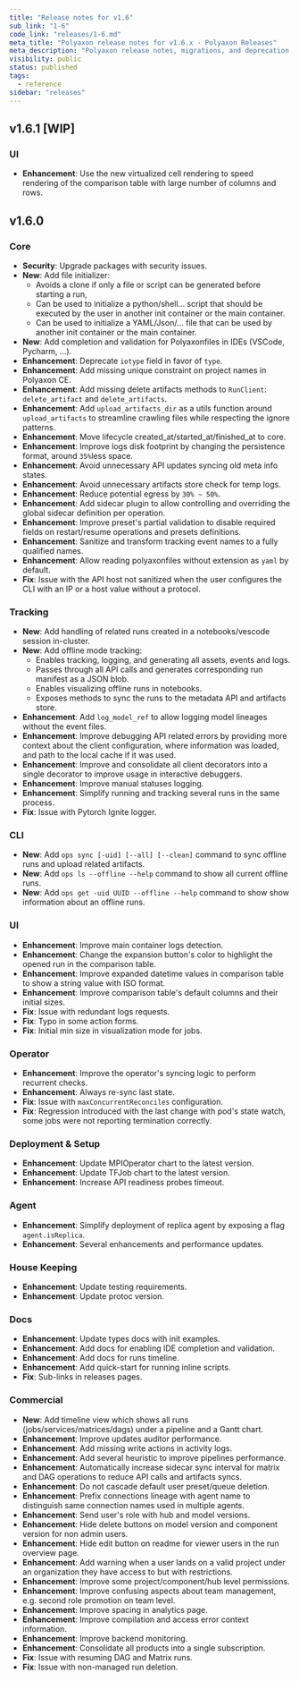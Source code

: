```yaml
---
title: "Release notes for v1.6"
sub_link: "1-6"
code_link: "releases/1-6.md"
meta_title: "Polyaxon release notes for v1.6.x - Polyaxon Releases"
meta_description: "Polyaxon release notes, migrations, and deprecation notes for v1.6.x."
visibility: public
status: published
tags:
  - reference
sidebar: "releases"
---
```


## v1.6.1 [WIP]

### UI

  * **Enhancement**: Use the new virtualized cell rendering to speed rendering of the comparison table with large number of columns and rows.

## v1.6.0

### Core

 * **Security**: Upgrade packages with security issues.
 * **New**: Add file initializer:
   * Avoids a clone if only a file or script can be generated before starting a run,
   * Can be used to initialize a python/shell... script that should be executed by the user in another init container or the main container.
   * Can be used to initialize a YAML/Json/... file that can be used by another init container or the main container.
 * **New**: Add completion and validation for Polyaxonfiles in IDEs (VSCode, Pycharm, ...).
 * **Enhancement**: Deprecate `iotype` field in favor of `type`.
 * **Enhancement**: Add missing unique constraint on project names in Polyaxon CE.
 * **Enhancement**: Add missing delete artifacts methods to `RunClient`: `delete_artifact` and `delete_artifacts`.
 * **Enhancement**: Add `upload_artifacts_dir` as a utils function around `upload_artifacts` to streamline crawling files while respecting the ignore patterns.
 * **Enhancement**: Move lifecycle created_at/started_at/finished_at to core.
 * **Enhancement**: Improve logs disk footprint by changing the persistence  format, around `35%`less space.
 * **Enhancement**: Avoid unnecessary API updates syncing old meta info states.
 * **Enhancement**: Avoid unnecessary artifacts store check for temp logs.
 * **Enhancement**: Reduce potential egress by `30% ~ 50%`.
 * **Enhancement**: Add sidecar plugin to allow controlling and overriding the global sidecar definition per operation.
 * **Enhancement**: Improve preset's partial validation to disable required fields on restart/resume operations and presets definitions.
 * **Enhancement**: Sanitize and transform tracking event names to a fully qualified names.
 * **Enhancement**: Allow reading polyaxonfiles without extension as `yaml` by default.
 * **Fix**: Issue with the API host not sanitized when the user configures the CLI with an IP or a host value without a protocol.

### Tracking

  * **New**: Add handling of related runs created in a notebooks/vescode session in-cluster. 
  * **New**: Add offline mode tracking:
    * Enables tracking, logging, and generating all assets, events and logs.
    * Passes through all API calls and generates corresponding run manifest as a JSON blob.
    * Enables visualizing offline runs in notebooks.
    * Exposes methods to sync the runs to the metadata API and artifacts store.   
  * **Enhancement**: Add `log_model_ref` to allow logging model lineages without the event files.
  * **Enhancement**: Improve debugging API related errors by providing more context about the client configuration, where information was loaded, and path to the local cache if it was used.
  * **Enhancement**: Improve and consolidate all client decorators into a single decorator to improve usage in interactive debuggers.
  * **Enhancement**: Improve manual statuses logging.
  * **Enhancement**: Simplify running and tracking several runs in the same process.
  * **Fix**: Issue with Pytorch Ignite logger.

### CLI

 * **New**: Add `ops sync [-uid] [--all] [--clean]` command to sync offline runs and upload related artifacts.
 * **New**: Add `ops ls --offline --help` command to show all current offline runs.
 * **New**: Add `ops get -uid UUID --offline --help` command to show show information about an offline runs.

### UI

 * **Enhancement**: Improve main container logs detection.
 * **Enhancement**: Change the expansion button's color to highlight the opened run in the comparison table.
 * **Enhancement**: Improve expanded datetime values in comparison table to show a string value with ISO format.
 * **Enhancement**: Improve comparison table's default columns and their initial sizes.
 * **Fix**: Issue with redundant logs requests.
 * **Fix**: Typo in some action forms.
 * **Fix**: Initial min size in visualization mode for jobs.

### Operator

 * **Enhancement**: Improve the operator's syncing logic to perform recurrent checks.
 * **Enhancement**: Always re-sync last state.
 * **Fix**: Issue with `maxConcurrentReconciles` configuration.
 * **Fix**: Regression introduced with the last change with pod's state watch, some jobs were not reporting termination correctly. 

### Deployment & Setup

 * **Enhancement**: Update MPIOperator chart to the latest version.
 * **Enhancement**: Update TFJob chart to the latest version.
 * **Enhancement**: Increase API readiness probes timeout.

### Agent

 * **Enhancement**: Simplify deployment of replica agent by exposing a flag `agent.isReplica`.
 * **Enhancement**: Several enhancements and performance updates.  

### House Keeping

 * **Enhancement**: Update testing requirements.
 * **Enhancement**: Update protoc version.

### Docs

 * **Enhancement**: Update types docs with init examples.
 * **Enhancement**: Add docs for enabling IDE completion and validation.
 * **Enhancement**: Add docs for runs  timeline.
 * **Enhancement**: Add quick-start for running inline scripts.
 * **Fix**: Sub-links in releases pages.

### Commercial

 * **New**: Add timeline view which shows all runs (jobs/services/matrices/dags) under a pipeline and a Gantt chart.
 * **Enhancement**: Improve updates auditor performance.
 * **Enhancement**: Add missing write actions in activity logs.
 * **Enhancement**: Add several heuristic to improve pipelines performance.
 * **Enhancement**: Automatically increase sidecar sync interval for matrix and DAG operations to reduce API calls and artifacts syncs.
 * **Enhancement**: Do not cascade default user preset/queue deletion.
 * **Enhancement**: Prefix connections lineage with agent name to distinguish same connection names used in multiple agents.
 * **Enhancement**: Send user's role with hub and model versions.
 * **Enhancement**: Hide delete buttons on model version and component version for non admin users.
 * **Enhancement**: Hide edit button on readme for viewer users in the run overview page.
 * **Enhancement**: Add warning when a user lands on a valid project under an organization they have access to but with restrictions.
 * **Enhancement**: Improve some project/component/hub level permissions.
 * **Enhancement**: Improve confusing aspects about team management, e.g. second role promotion on team level.
 * **Enhancement**: Improve spacing in analytics page.
 * **Enhancement**: Improve compilation and access error context information.
 * **Enhancement**: Improve backend monitoring.
 * **Enhancement**: Consolidate all products into a single subscription.
 * **Fix**: Issue with resuming DAG and Matrix runs.
 * **Fix**: Issue with non-managed run deletion.

